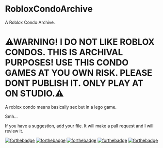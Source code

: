 # RobloxCondoArchive
A Roblox Condo Archive.

# ⚠WARNING! I DO NOT LIKE ROBLOX CONDOS. THIS IS ARCHIVAL PURPOSES! USE THIS CONDO GAMES AT YOU OWN RISK. PLEASE DONT PUBLISH IT. ONLY PLAY AT ON STUDIO.⚠


A roblox condo means basically sex but in a lego game.


Smh...

If you have a suggestion, add your file. It will make a pull request and I will review it.


[![forthebadge](https://forthebadge.com/images/badges/contains-cat-gifs.svg)](https://forthebadge.com)
[![forthebadge](https://forthebadge.com/images/badges/made-with-crayons.svg)](https://forthebadge.com)
[![forthebadge](https://forthebadge.com/images/badges/ages-18.svg)](https://forthebadge.com)
[![forthebadge](https://forthebadge.com/images/badges/built-for-android.svg)](https://forthebadge.com)
[![forthebadge](https://forthebadge.com/images/badges/not-an-issue.svg)](https://forthebadge.com)
